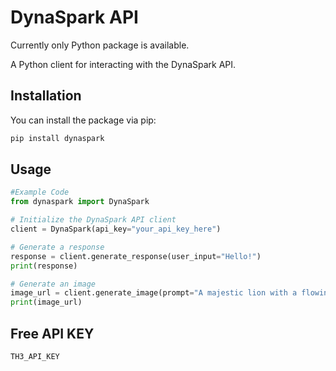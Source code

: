 # DynaSpark API

Currently only Python package is available.

A Python client for interacting with the DynaSpark API.

## Installation

You can install the package via pip:

```bash
pip install dynaspark
```

## Usage

```python
#Example Code
from dynaspark import DynaSpark

# Initialize the DynaSpark API client
client = DynaSpark(api_key="your_api_key_here")

# Generate a response
response = client.generate_response(user_input="Hello!")
print(response)

# Generate an image
image_url = client.generate_image(prompt="A majestic lion with a flowing mane, standing on a rocky cliff overlooking a sunset.")
print(image_url)
```

## Free API KEY

```
TH3_API_KEY
```